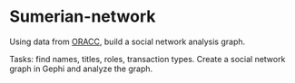 # Sumerian-network
Using data from [ORACC](http://build-oracc.museum.upenn.edu/epsd2/u3adm), build a social network analysis graph.

Tasks: find names, titles, roles, transaction types. Create a social network graph in Gephi and analyze the graph.
